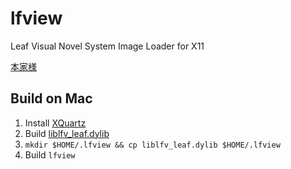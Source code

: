 # lfview
Leaf Visual Novel System Image Loader for X11

[本家様](http://hoshina.denpa.org/lfview.html)

## Build on Mac

1. Install [XQuartz](https://www.xquartz.org/)
1. Build [liblfv_leaf.dylib](http://hoshina.denpa.org/lfview.html)
1. `mkdir $HOME/.lfview && cp liblfv_leaf.dylib $HOME/.lfview`
1. Build `lfview`
